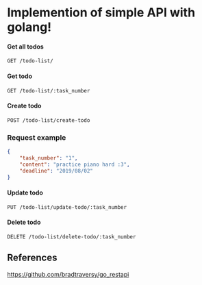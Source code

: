 # Implemention of simple API with golang!

#### Get all todos
`GET /todo-list/`

#### Get todo
`GET /todo-list/:task_number`

#### Create todo
`POST /todo-list/create-todo`

### Request example
```json
{
    "task_number": "1",
    "content": "practice piano hard :3",
    "deadline": "2019/08/02"
}
```

#### Update todo
`PUT /todo-list/update-todo/:task_number`

#### Delete todo
`DELETE /todo-list/delete-todo/:task_number`

## References
https://github.com/bradtraversy/go_restapi






